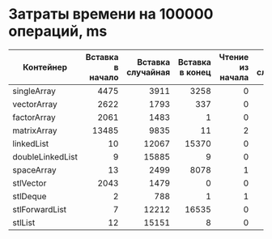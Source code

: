 # Затраты времени на 100000 операций, ms

Контейнер|Вставка в начало|Вставка случайная|Вставка в конец|Чтение из начала|Чтение случайное|Чтение из конца|Удаление из начала|Удаление случайное|Удаление из конца 
---|---:|---:|---:|---:|---:|---:|---:|---:|---:
singleArray|4475|3911|3258|0|1|0|4208|3978|5455
vectorArray|2622|1793|337|0|0|0|1913|1396|0
factorArray|2061|1483|1|0|1|0|1928|1389|1
matrixArray|13485|9835|11|2|1|1|14534|10055|1
linkedList|10|12067|15370|0|2461|35739|6|8593|17322
doubleLinkedList|9|15885|9|0|4851|0|8|8936|8
spaceArray|13|2499|8078|1|1348|18579|6881|6675|6805
stlVector|2043|1479|0|0|0|0|1916|1389|2
stlDeque|2|788|1|1|0|1|2|802|3
stlForwardList|7|12212|16535|0|2387|33003|15131|20683|62883
stlList|12|15151|8|0|4825|0|6|8423|8